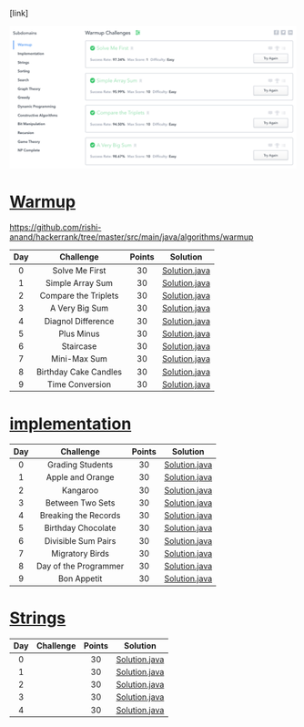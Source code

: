 [link]

![Alt text](../../resources/algorithm/algorithm.png?raw=true "Title")

# [Warmup](https://github.com/rishi-anand/hackerrank/tree/master/src/main/java/algorithms/warmup)

https://github.com/rishi-anand/hackerrank/tree/master/src/main/java/algorithms/warmup

| Day |                                                Challenge                                                | Points |                                                                                   Solution                                                                                  |
|:---:|:-------------------------------------------------------------------------------------------------------:|:------:|:---------------------------------------------------------------------------------------------------------------------------------------------------------------------------:|
|  0  | Solve Me First                                                                                          |   30   | [Solution.java](https://github.com/rishi-anand/hackerrank/tree/master/src/main/java/algorithms/warmup/solve/me/first)                        |
|  1  | Simple Array Sum                                                                                        |   30   | [Solution.java](https://github.com/rishi-anand/hackerrank/tree/master/src/main/java/algorithms/warmup/simple/array/sum)                      |
|  2  | Compare the Triplets                                                                                    |   30   | [Solution.java](https://github.com/rishi-anand/hackerrank/tree/master/src/main/java/algorithms/warmup/compare/the/triplets)                  |
|  3  | A Very Big Sum                                                                                          |   30   | [Solution.java](https://github.com/rishi-anand/hackerrank/tree/master/src/main/java/algorithms/warmup/a/very/big/sum)                        |
|  4  | Diagnol Difference                                                                                      |   30   | [Solution.java](https://github.com/rishi-anand/hackerrank/tree/master/src/main/java/algorithms/warmup/diagnoal/difference)                   |
|  5  | Plus Minus                                                                                              |   30   | [Solution.java](https://github.com/rishi-anand/hackerrank/tree/master/src/main/java/algorithms/warmup/plus/minus)                            |
|  6  | Staircase                                                                                               |   30   | [Solution.java](https://github.com/rishi-anand/hackerrank/tree/master/src/main/java/algorithms/warmup/staircase)                             |
|  7  | Mini-Max Sum                                                                                            |   30   | [Solution.java](https://github.com/rishi-anand/hackerrank/tree/master/src/main/java/algorithms/warmup/min/max/sum)                           |
|  8  | Birthday Cake Candles                                                                                   |   30   | [Solution.java](https://github.com/rishi-anand/hackerrank/tree/master/src/main/java/algorithms/warmup/birthday/cake/candles)                 |
|  9  | Time Conversion                                                                                         |   30   | [Solution.java](https://github.com/rishi-anand/hackerrank/tree/master/src/main/java/algorithms/warmup/time/conversion)                       |



# [implementation](https://github.com/rishi-anand/hackerrank/tree/master/src/main/java/algorithms/implementation)

| Day |                                                Challenge                                                | Points |                                                                                   Solution                                                                                  |
|:---:|:-------------------------------------------------------------------------------------------------------:|:------:|:---------------------------------------------------------------------------------------------------------------------------------------------------------------------------:|
|  0  | Grading Students                                                                                        |   30   | [Solution.java](https://github.com/rishi-anand/hackerrank/tree/master/src/main/java/algorithms/implementation/grading/student)               |
|  1  | Apple and Orange                                                                                        |   30   | [Solution.java](https://github.com/rishi-anand/hackerrank/tree/master/src/main/java/algorithms/implementation/apple/and/orange)              |
|  2  | Kangaroo                                                                                                |   30   | [Solution.java](https://github.com/rishi-anand/hackerrank/tree/master/src/main/java/algorithms/implementation/kangaroo)                      |
|  3  | Between Two Sets                                                                                        |   30   | [Solution.java](https://github.com/rishi-anand/hackerrank/tree/master/src/main/java/algorithms/implementation/between/two/sets)              |
|  4  | Breaking the Records                                                                                    |   30   | [Solution.java](https://github.com/rishi-anand/hackerrank/tree/master/src/main/java/algorithms/implementation/breaking/the/records)          |
|  5  | Birthday Chocolate                                                                                      |   30   | [Solution.java](https://github.com/rishi-anand/hackerrank/tree/master/src/main/java/algorithms/implementation/birthday/chocolate)            |
|  6  | Divisible Sum Pairs                                                                                     |   30   | [Solution.java](https://github.com/rishi-anand/hackerrank/tree/master/src/main/java/algorithms/implementation/divisible/sum/pairs)           |
|  7  | Migratory Birds                                                                                         |   30   | [Solution.java](https://github.com/rishi-anand/hackerrank/tree/master/src/main/java/algorithms/implementation/migratory/birds)               |
|  8  | Day of the Programmer                                                                                   |   30   | [Solution.java](https://github.com/rishi-anand/hackerrank/tree/master/src/main/java/algorithms/implementation/day/of/the/programmer)         |
|  9  | Bon Appetit                                                                                             |   30   | [Solution.java](https://github.com/rishi-anand/hackerrank/tree/master/src/main/java/algorithms/implementation/bon/appetit)                   |




# [Strings](https://github.com/rishi-anand/hackerrank/tree/master/src/main/java/algorithms/strings)

| Day |                                                Challenge                                                | Points |                                                                                   Solution                                                                                  |
|:---:|:-------------------------------------------------------------------------------------------------------:|:------:|:---------------------------------------------------------------------------------------------------------------------------------------------------------------------------:|
|  0  |                                                                                       |   30   | [Solution.java]()                   |
|  1  |                                                                                               |   30   | [Solution.java]()                            |
|  2  |                                                                                                |   30   | [Solution.java]()                             |
|  3  |                                                                                                         |   30   | [Solution.java]()                                                                                                                                 |
|  4  |                                                                                                         |   30   | [Solution.java]()                                                                                                                                 |

